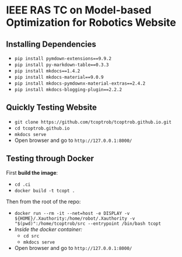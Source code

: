 # IEEE RAS TC on Model-based Optimization for Robotics Website

## Installing Dependencies

- `pip install pymdown-extensions==9.9.2`
- `pip install py-markdown-table==0.3.3`
- `pip install mkdocs==1.4.2`
- `pip install mkdocs-material==9.0.9`
- `pip install mkdocs-pymdownx-material-extras==2.4.2`
- `pip install mkdocs-blogging-plugin==2.2.2`

## Quickly Testing Website

- `git clone https://github.com/tcoptrob/tcoptrob.github.io.git`
- `cd tcoptrob.github.io`
- `mkdocs serve`
- Open browser and go to `http://127.0.0.1:8000/`

## Testing through Docker

First **build the image**:

- `cd .ci`
- `docker build -t tcopt .`

Then from the root of the repo:

- `docker run --rm -it --net=host -e DISPLAY -v ${HOME}/.Xauthority:/home/robot/.Xauthority -v "$(pwd)":/home/tcoptrob/src --entrypoint /bin/bash tcopt`
- *Inside the docker container:*
    - `cd src`
    - `mkdocs serve`
- Open browser and go to `http://127.0.0.1:8000/`

